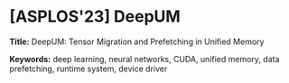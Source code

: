# [ASPLOS'23]  DeepUM

**Title:** DeepUM: Tensor Migration and Prefetching in Unified Memory

**Keywords:** deep learning, neural networks, CUDA, unified memory, data prefetching, runtime system, device driver



